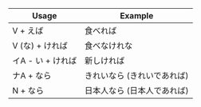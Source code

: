|Usage|Example|
|-|-|
|V + えば|食べれば|
|V (な) + ければ|食べなけれな|
|イA - い + ければ|新しければ|
|ナA + なら|きれいなら (きれいであれば)|
|N + なら|日本人なら (日本人であれば)|